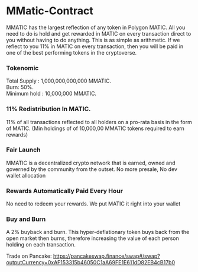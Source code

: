 # MMatic-Contract

MMATIC has the largest reflection of any token in Polygon MATIC. All you need to do is hold and get rewarded in MATIC on every transaction direct to you without having to do anything. This is as simple as arithmetic. If we reflect to you 11% in MATIC on every transaction, then you will be paid in one of the best performing tokens in the cryptoverse.
### Tokenomic
Total Supply : 1,000,000,000,000 MMATIC.  
Burn: 50%.  
Minimum hold : 10,000,000 MMATIC.  

### 11% Redistribution In MATIC.  
11% of all transactions reflected to all holders on a pro-rata basis in the form of MATIC. (Min holdings of of 10,000,00 MMATIC tokens required to earn rewards)

### Fair Launch
MMATIC is a decentralized crypto network that is earned, owned and governed by the community from the outset. No more presale, No dev wallet allocation

### Rewards Automatically Paid Every Hour
No need to redeem your rewards. We put MATIC it right into your wallet

### Buy and Burn
A 2% buyback and burn. This hyper-deflationary token buys back from the open market then burns, therefore increasing the value of each person holding on each transaction.

Trade on Pancake: https://pancakeswap.finance/swap#/swap?outputCurrency=0xAF153315b46050C1aA69FE1E611dD82EB4cB17b0
